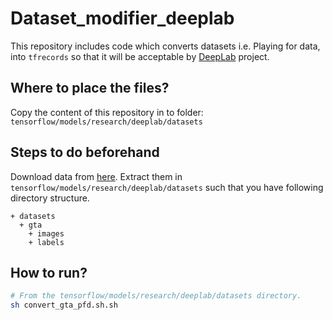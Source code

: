 # Dataset_modifier_deeplab
This repository includes code which converts datasets i.e. Playing for data, into `tfrecords` so that it will be acceptable by [DeepLab](https://github.com/tensorflow/models/tree/master/research/deeplab) project.

## Where to place the files?
Copy the content of this repository in to folder: `tensorflow/models/research/deeplab/datasets`

## Steps to do beforehand
Download data from [here](https://download.visinf.tu-darmstadt.de/data/from_games/).
Extract them in `tensorflow/models/research/deeplab/datasets` such that you have following directory structure.
```
+ datasets
  + gta
    + images
    + labels
```


## How to run?
```bash
# From the tensorflow/models/research/deeplab/datasets directory.
sh convert_gta_pfd.sh.sh
```
